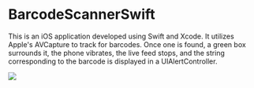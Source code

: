 # BarcodeScannerSwift
This is an iOS application developed using Swift and Xcode. It utilizes Apple's AVCapture to track for barcodes. Once one is found, a green box surrounds it, the phone vibrates, the live feed stops, and the string corresponding to the barcode is displayed in a UIAlertController. 

![](BarcodeScanner.GIF)
